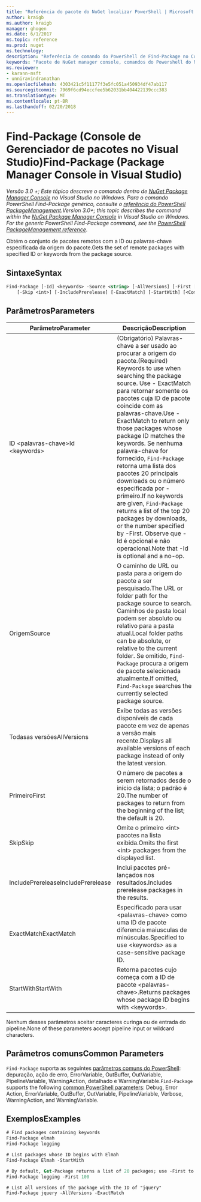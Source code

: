```yaml
---
title: "Referência do pacote do NuGet localizar PowerShell | Microsoft Docs"
author: kraigb
ms.author: kraigb
manager: ghogen
ms.date: 6/1/2017
ms.topic: reference
ms.prod: nuget
ms.technology: 
description: "Referência de comando do PowerShell de Find-Package no Console do Gerenciador de pacotes do NuGet no Visual Studio."
keywords: "Pacote de NuGet manager console, comandos do Powershell do NuGet, referência do Powershell do NuGet, Find-Package"
ms.reviewer:
- karann-msft
- unniravindranathan
ms.openlocfilehash: 4303421c5f11177f3e5fc051a450934df47ab117
ms.sourcegitcommit: 7969f6cd94eccfee5b62031bb404422139ccc383
ms.translationtype: MT
ms.contentlocale: pt-BR
ms.lasthandoff: 02/20/2018
---
```

# <a name="find-package-package-manager-console-in-visual-studio"></a><span data-ttu-id="0c0d5-104">Find-Package (Console de Gerenciador de pacotes no Visual Studio)</span><span class="sxs-lookup"><span data-stu-id="0c0d5-104">Find-Package (Package Manager Console in Visual Studio)</span></span>

<span data-ttu-id="0c0d5-105">*Versão 3.0 +; Este tópico descreve o comando dentro de [NuGet Package Manager Console](package-manager-console.md) no Visual Studio no Windows. Para o comando PowerShell Find-Package genérico, consulte o [referência do PowerShell PackageManagement](/powershell/module/packagemanagement/?view=powershell-6).*</span><span class="sxs-lookup"><span data-stu-id="0c0d5-105">*Version 3.0+; this topic describes the command within the [NuGet Package Manager Console](package-manager-console.md) in Visual Studio on Windows. For the generic PowerShell Find-Package command, see the [PowerShell PackageManagement reference](/powershell/module/packagemanagement/?view=powershell-6).*</span></span>

<span data-ttu-id="0c0d5-106">Obtém o conjunto de pacotes remotos com a ID ou palavras-chave especificada da origem do pacote.</span><span class="sxs-lookup"><span data-stu-id="0c0d5-106">Gets the set of remote packages with specified ID or keywords from the package source.</span></span>

## <a name="syntax"></a><span data-ttu-id="0c0d5-107">Sintaxe</span><span class="sxs-lookup"><span data-stu-id="0c0d5-107">Syntax</span></span>

```ps
Find-Package [-Id] <keywords> -Source <string> [-AllVersions] [-First [<int>]]
    [-Skip <int>] [-IncludePrerelease] [-ExactMatch] [-StartWith] [<CommonParameters>]
```

## <a name="parameters"></a><span data-ttu-id="0c0d5-108">Parâmetros</span><span class="sxs-lookup"><span data-stu-id="0c0d5-108">Parameters</span></span>

| <span data-ttu-id="0c0d5-109">Parâmetro</span><span class="sxs-lookup"><span data-stu-id="0c0d5-109">Parameter</span></span> | <span data-ttu-id="0c0d5-110">Descrição</span><span class="sxs-lookup"><span data-stu-id="0c0d5-110">Description</span></span> |
| --- | --- |
| <span data-ttu-id="0c0d5-111">ID &lt;palavras-chave&gt;</span><span class="sxs-lookup"><span data-stu-id="0c0d5-111">Id &lt;keywords&gt;</span></span> | <span data-ttu-id="0c0d5-112">(Obrigatório) Palavras-chave a ser usado ao procurar a origem do pacote.</span><span class="sxs-lookup"><span data-stu-id="0c0d5-112">(Required) Keywords to use when searching the package source.</span></span> <span data-ttu-id="0c0d5-113">Use - ExactMatch para retornar somente os pacotes cuja ID de pacote coincide com as palavras-chave.</span><span class="sxs-lookup"><span data-stu-id="0c0d5-113">Use -ExactMatch to return only those packages whose package ID matches the keywords.</span></span> <span data-ttu-id="0c0d5-114">Se nenhuma palavra-chave for fornecido, `Find-Package` retorna uma lista dos pacotes 20 principais downloads ou o número especificada por - primeiro.</span><span class="sxs-lookup"><span data-stu-id="0c0d5-114">If no keywords are given, `Find-Package` returns a list of the top 20 packages by downloads, or the number specified by -First.</span></span> <span data-ttu-id="0c0d5-115">Observe que - Id é opcional e não operacional.</span><span class="sxs-lookup"><span data-stu-id="0c0d5-115">Note that -Id is optional and a no-op.</span></span> |
| <span data-ttu-id="0c0d5-116">Origem</span><span class="sxs-lookup"><span data-stu-id="0c0d5-116">Source</span></span> | <span data-ttu-id="0c0d5-117">O caminho de URL ou pasta para a origem do pacote a ser pesquisado.</span><span class="sxs-lookup"><span data-stu-id="0c0d5-117">The URL or folder path for the package source to search.</span></span> <span data-ttu-id="0c0d5-118">Caminhos de pasta local podem ser absoluto ou relativo para a pasta atual.</span><span class="sxs-lookup"><span data-stu-id="0c0d5-118">Local folder paths can be absolute, or relative to the current folder.</span></span> <span data-ttu-id="0c0d5-119">Se omitido, `Find-Package` procura a origem de pacote selecionada atualmente.</span><span class="sxs-lookup"><span data-stu-id="0c0d5-119">If omitted, `Find-Package` searches the currently selected package source.</span></span> |
| <span data-ttu-id="0c0d5-120">Todasas versões</span><span class="sxs-lookup"><span data-stu-id="0c0d5-120">AllVersions</span></span> | <span data-ttu-id="0c0d5-121">Exibe todas as versões disponíveis de cada pacote em vez de apenas a versão mais recente.</span><span class="sxs-lookup"><span data-stu-id="0c0d5-121">Displays all available versions of each package instead of only the latest version.</span></span> |
| <span data-ttu-id="0c0d5-122">Primeiro</span><span class="sxs-lookup"><span data-stu-id="0c0d5-122">First</span></span> | <span data-ttu-id="0c0d5-123">O número de pacotes a serem retornados desde o início da lista; o padrão é 20.</span><span class="sxs-lookup"><span data-stu-id="0c0d5-123">The number of packages to return from the beginning of the list; the default is 20.</span></span> |
| <span data-ttu-id="0c0d5-124">Skip</span><span class="sxs-lookup"><span data-stu-id="0c0d5-124">Skip</span></span> | <span data-ttu-id="0c0d5-125">Omite o primeiro &lt;int&gt; pacotes na lista exibida.</span><span class="sxs-lookup"><span data-stu-id="0c0d5-125">Omits the first &lt;int&gt; packages from the displayed list.</span></span>  |
| <span data-ttu-id="0c0d5-126">IncludePrerelease</span><span class="sxs-lookup"><span data-stu-id="0c0d5-126">IncludePrerelease</span></span> | <span data-ttu-id="0c0d5-127">Inclui pacotes pré-lançados nos resultados.</span><span class="sxs-lookup"><span data-stu-id="0c0d5-127">Includes prerelease packages in the results.</span></span> |
| <span data-ttu-id="0c0d5-128">ExactMatch</span><span class="sxs-lookup"><span data-stu-id="0c0d5-128">ExactMatch</span></span> | <span data-ttu-id="0c0d5-129">Especificado para usar &lt;palavras-chave&gt; como uma ID de pacote diferencia maiusculas de minúsculas.</span><span class="sxs-lookup"><span data-stu-id="0c0d5-129">Specified to use &lt;keywords&gt; as a case-sensitive package ID.</span></span> |
| <span data-ttu-id="0c0d5-130">StartWith</span><span class="sxs-lookup"><span data-stu-id="0c0d5-130">StartWith</span></span> | <span data-ttu-id="0c0d5-131">Retorna pacotes cujo começa com a ID de pacote &lt;palavras-chave&gt;.</span><span class="sxs-lookup"><span data-stu-id="0c0d5-131">Returns packages whose package ID begins with &lt;keywords&gt;.</span></span> |

<span data-ttu-id="0c0d5-132">Nenhum desses parâmetros aceitar caracteres curinga ou de entrada do pipeline.</span><span class="sxs-lookup"><span data-stu-id="0c0d5-132">None of these parameters accept pipeline input or wildcard characters.</span></span>

## <a name="common-parameters"></a><span data-ttu-id="0c0d5-133">Parâmetros comuns</span><span class="sxs-lookup"><span data-stu-id="0c0d5-133">Common Parameters</span></span>

<span data-ttu-id="0c0d5-134">`Find-Package` suporta as seguintes [parâmetros comuns do PowerShell](http://go.microsoft.com/fwlink/?LinkID=113216): depuração, ação de erro, ErrorVariable, OutBuffer, OutVariable, PipelineVariable, WarningAction, detalhado e WarningVariable.</span><span class="sxs-lookup"><span data-stu-id="0c0d5-134">`Find-Package` supports the following [common PowerShell parameters](http://go.microsoft.com/fwlink/?LinkID=113216): Debug, Error Action, ErrorVariable, OutBuffer, OutVariable, PipelineVariable, Verbose, WarningAction, and WarningVariable.</span></span>

## <a name="examples"></a><span data-ttu-id="0c0d5-135">Exemplos</span><span class="sxs-lookup"><span data-stu-id="0c0d5-135">Examples</span></span>

```ps
# Find packages containing keywords
Find-Package elmah
Find-Package logging

# List packages whose ID begins with Elmah
Find-Package Elmah -StartWith

# By default, Get-Package returns a list of 20 packages; use -First to show more
Find-Package logging -First 100

# List all versions of the package with the ID of "jquery"
Find-Package jquery -AllVersions -ExactMatch
```
